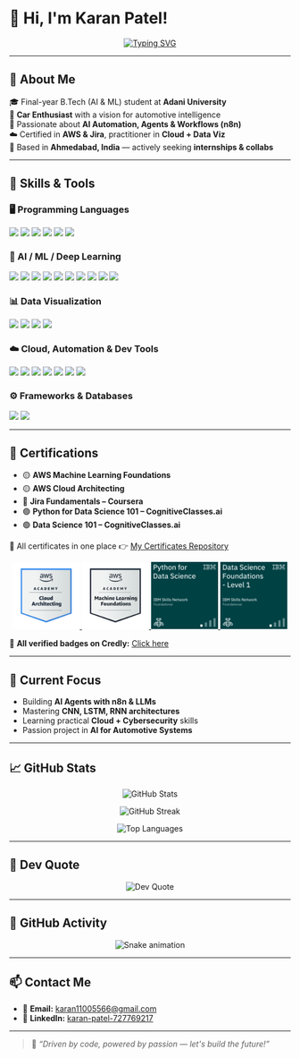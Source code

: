 # 👋 Hi, I'm Karan Patel!

<div align="center">
  
[![Typing SVG](https://readme-typing-svg.herokuapp.com?font=Fira+Code&size=24&duration=3000&pause=1000&color=00BFFF&center=true&vCenter=true&width=700&lines=AI+Engineer+%7C+Car+Lover+%7C+n8n+Automation+Builder;Final-Year+B.Tech+(AI+%26+ML)+Student;Python+%7C+AI+Agents+%7C+Cloud+%7C+Cybersecurity;Open+to+Internships+%26+Tech+Collaborations)](https://git.io/typing-svg)

</div>

---

## 🚀 About Me

🎓 Final-year B.Tech (AI & ML) student at **Adani University**  
🚗 **Car Enthusiast** with a vision for automotive intelligence  
🤖 Passionate about **AI Automation, Agents & Workflows (n8n)**  
☁️ Certified in **AWS & Jira**, practitioner in **Cloud + Data Viz**  
📍 Based in **Ahmedabad, India** — actively seeking **internships & collabs**

---

## 🧠 Skills & Tools

### 🖥️ Programming Languages  
<p>
  <img src="https://img.shields.io/badge/Python-3670A0?style=for-the-badge&logo=python&logoColor=ffdd54"/>
  <img src="https://img.shields.io/badge/html5-%23E34F26.svg?style=for-the-badge&logo=html5&logoColor=white"/>
  <img src="https://img.shields.io/badge/css3-%231572B6.svg?style=for-the-badge&logo=css3&logoColor=white"/>
  <img src="https://img.shields.io/badge/javascript-%23323330.svg?style=for-the-badge&logo=javascript&logoColor=white"/>
  <img src="https://img.shields.io/badge/php-%23777BB4.svg?style=for-the-badge&logo=php&logoColor=white"/>
  <img src="https://img.shields.io/badge/java-%23ED8B00.svg?style=for-the-badge&logo=openjdk&logoColor=white"/>
</p>

### 🤖 AI / ML / Deep Learning  
<p>
  <img src="https://img.shields.io/badge/TensorFlow-%23FF6F00.svg?style=for-the-badge&logo=TensorFlow&logoColor=white"/>
  <img src="https://img.shields.io/badge/CNN-black?style=for-the-badge"/>
  <img src="https://img.shields.io/badge/RNN-blue?style=for-the-badge"/>
  <img src="https://img.shields.io/badge/LSTM-green?style=for-the-badge"/>
  <img src="https://img.shields.io/badge/AI_Agents-purple?style=for-the-badge"/>
  <img src="https://img.shields.io/badge/Keras-%23D00000.svg?style=for-the-badge&logo=Keras&logoColor=white"/>
  <img src="https://img.shields.io/badge/scikit--learn-%23F7931E.svg?style=for-the-badge&logo=scikit-learn&logoColor=white"/>
  <img src="https://img.shields.io/badge/numpy-%23013243.svg?style=for-the-badge&logo=numpy&logoColor=white"/>
  <img src="https://img.shields.io/badge/pandas-%23150458.svg?style=for-the-badge&logo=pandas&logoColor=white"/>
  <img src="https://img.shields.io/badge/PyTorch-%23EE4C2C.svg?style=for-the-badge&logo=PyTorch&logoColor=white"/>
</p>

### 📊 Data Visualization  
<p>
  <img src="https://img.shields.io/badge/Matplotlib-white?style=for-the-badge&logo=matplotlib&logoColor=black"/>
  <img src="https://img.shields.io/badge/Seaborn-blue?style=for-the-badge"/>
  <img src="https://img.shields.io/badge/Plotly-%233F4F75.svg?style=for-the-badge&logo=plotly&logoColor=white"/>
  <img src="https://img.shields.io/badge/PowerBI-yellow?style=for-the-badge&logo=powerbi"/>
</p>

### ☁️ Cloud, Automation & Dev Tools  
<p>
  <img src="https://img.shields.io/badge/AWS-%23FF9900.svg?style=for-the-badge&logo=amazon-aws&logoColor=white"/>
  <img src="https://img.shields.io/badge/n8n-orange?style=for-the-badge"/>
  <img src="https://img.shields.io/badge/Jira-%230A0FFF.svg?style=for-the-badge&logo=jira&logoColor=white"/>
  <img src="https://img.shields.io/badge/Git-%23F05033.svg?style=for-the-badge&logo=git&logoColor=white"/>
  <img src="https://img.shields.io/badge/github-%23121011.svg?style=for-the-badge&logo=github&logoColor=white"/>
  <img src="https://img.shields.io/badge/Jenkins-red?style=for-the-badge"/>
  <img src="https://img.shields.io/badge/Anaconda-%2344A833.svg?style=for-the-badge&logo=anaconda&logoColor=white"/>
</p>

### ⚙️ Frameworks & Databases  
<p>
  <img src="https://img.shields.io/badge/mysql-4479A1.svg?style=for-the-badge&logo=mysql&logoColor=white"/>
  <img src="https://img.shields.io/badge/flask-%23000.svg?style=for-the-badge&logo=flask&logoColor=white"/>
</p>

---

## 📜 Certifications

- 🟡 **AWS Machine Learning Foundations**  
- 🟡 **AWS Cloud Architecting**  
- 🔵 **Jira Fundamentals – Coursera**  
- 🟢 **Python for Data Science 101 – CognitiveClasses.ai**  
- 🟢 **Data Science 101 – CognitiveClasses.ai**

📂 All certificates in one place 👉 [My Certificates Repository](https://github.com/Karanpatel3114/CERTIFICATES)

<div align="center">
  <!-- AWS Badges -->
  <a href="https://www.credly.com/badges/287b08e0-09ea-4a0b-b712-505c4cd8d5fc/public_url">
    <img src="aws-academy-graduate-aws-academy-cloud-architecting.png" alt="AWS Academy Graduate - Cloud Architecting" width="120">
  </a>
  <a href="https://www.credly.com/badges/40a73f4d-786f-49a8-b3e7-1c8d64f640dd/public_url">
    <img src="aws-academy-graduate-aws-academy-machine-learning-foundations.png" alt="AWS ML Foundations" width="120">
  </a>
  <!-- IBM Badges -->
  <a href="https://www.credly.com/badges/14edbc5b-b2e7-4173-ba9b-a06603fa5f03/public_url">
    <img src="python-for-data-science.png" alt="Python for Data Science - IBM" width="120">
  </a>
  <a href="https://www.credly.com/badges/d3de609f-94f0-4961-9cfd-a17a1d2331cd/public_url">
    <img src="data-science-foundations-level-1.png" alt="Data Science Foundations Level 1 - IBM" width="120">
  </a>
</div>

🔗 **All verified badges on Credly:** [Click here](https://www.credly.com/users/karan-patel.15e49af4)

---

## 🔭 Current Focus

- Building **AI Agents with n8n & LLMs**  
- Mastering **CNN, LSTM, RNN architectures**  
- Learning practical **Cloud + Cybersecurity** skills  
- Passion project in **AI for Automotive Systems**

---

## 📈 GitHub Stats

<div align="center">

![GitHub Stats](https://github-readme-stats.vercel.app/api?username=Karanpatel3114&show_icons=true&theme=tokyonight)

![GitHub Streak](https://streak-stats.demolab.com?user=Karanpatel3114&theme=tokyonight&hide_border=false)

![Top Languages](https://github-readme-stats.vercel.app/api/top-langs/?username=Karanpatel3114&layout=compact&theme=tokyonight)

</div>

---

## 💬 Dev Quote

<div align="center">

![Dev Quote](https://quotes-github-readme.vercel.app/api?type=horizontal&theme=gruvbox)

</div>

---

## 🐍 GitHub Activity

<div align="center">
  <img src="https://profile-readme-generator.com/assets/snake.svg" alt="Snake animation" />
</div>

---

## 📫 Contact Me

- 📧 **Email:** karan11005566@gmail.com  
- 🔗 **LinkedIn:** [karan-patel-727769217](https://www.linkedin.com/in/karan-patel-727769217/)

---

> 🏁 *“Driven by code, powered by passion — let's build the future!”*


